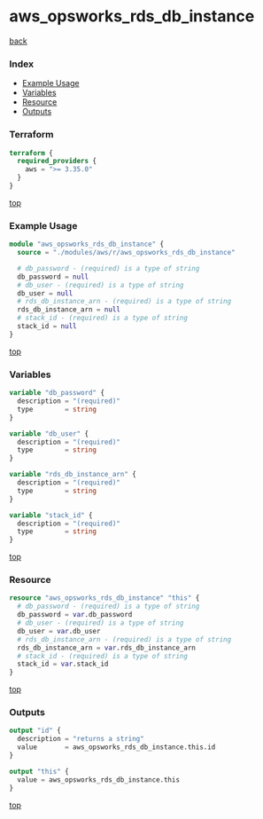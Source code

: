 # aws_opsworks_rds_db_instance

[back](../aws.md)

### Index

- [Example Usage](#example-usage)
- [Variables](#variables)
- [Resource](#resource)
- [Outputs](#outputs)

### Terraform

```terraform
terraform {
  required_providers {
    aws = ">= 3.35.0"
  }
}
```

[top](#index)

### Example Usage

```terraform
module "aws_opsworks_rds_db_instance" {
  source = "./modules/aws/r/aws_opsworks_rds_db_instance"

  # db_password - (required) is a type of string
  db_password = null
  # db_user - (required) is a type of string
  db_user = null
  # rds_db_instance_arn - (required) is a type of string
  rds_db_instance_arn = null
  # stack_id - (required) is a type of string
  stack_id = null
}
```

[top](#index)

### Variables

```terraform
variable "db_password" {
  description = "(required)"
  type        = string
}

variable "db_user" {
  description = "(required)"
  type        = string
}

variable "rds_db_instance_arn" {
  description = "(required)"
  type        = string
}

variable "stack_id" {
  description = "(required)"
  type        = string
}
```

[top](#index)

### Resource

```terraform
resource "aws_opsworks_rds_db_instance" "this" {
  # db_password - (required) is a type of string
  db_password = var.db_password
  # db_user - (required) is a type of string
  db_user = var.db_user
  # rds_db_instance_arn - (required) is a type of string
  rds_db_instance_arn = var.rds_db_instance_arn
  # stack_id - (required) is a type of string
  stack_id = var.stack_id
}
```

[top](#index)

### Outputs

```terraform
output "id" {
  description = "returns a string"
  value       = aws_opsworks_rds_db_instance.this.id
}

output "this" {
  value = aws_opsworks_rds_db_instance.this
}
```

[top](#index)